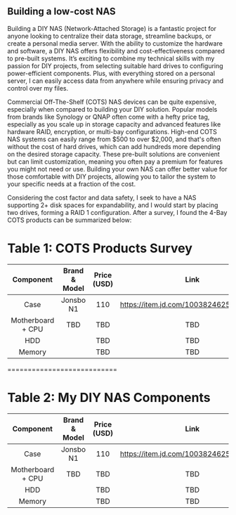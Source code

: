 ## Building a low-cost NAS
Building a DIY NAS (Network-Attached Storage) is a fantastic project for anyone looking to centralize their data storage, streamline backups, or create a personal media server. With the ability to customize the hardware and software, a DIY NAS offers flexibility and cost-effectiveness compared to pre-built systems. It’s exciting to combine my technical skills with my passion for DIY projects, from selecting suitable hard drives to configuring power-efficient components. Plus, with everything stored on a personal server, I can easily access data from anywhere while ensuring privacy and control over my files.

Commercial Off-The-Shelf (COTS) NAS devices can be quite expensive, especially when compared to building your DIY solution. Popular models from brands like Synology or QNAP often come with a hefty price tag, especially as you scale up in storage capacity and advanced features like hardware RAID, encryption, or multi-bay configurations. High-end COTS NAS systems can easily range from $500 to over $2,000, and that's often without the cost of hard drives, which can add hundreds more depending on the desired storage capacity. These pre-built solutions are convenient but can limit customization, meaning you often pay a premium for features you might not need or use. Building your own NAS can offer better value for those comfortable with DIY projects, allowing you to tailor the system to your specific needs at a fraction of the cost.

Considering the cost factor and data safety, I seek to have a NAS supporting 2+ disk spaces for expandability, and I would start by placing two drives, forming a RAID 1 configuration. After a survey, I found the 4-Bay COTS products can be summarized below: 
# Table 1: COTS Products Survey
| Component | Brand & Model | Price (USD) | Link |
|:-:|:-:|:-:|:-:|
| Case | Jonsbo N1 | 110 | https://item.jd.com/10038246252061.html |
| Motherboard + CPU | TBD | TBD | TBD |
| HDD |  | TBD | TBD |
| Memory |  | TBD | TBD |
===========================
# Table 2: My DIY NAS Components
| Component | Brand & Model | Price (USD) | Link |
|:-:|:-:|:-:|:-:|
| Case | Jonsbo N1 | 110 | https://item.jd.com/10038246252061.html |
| Motherboard + CPU | TBD | TBD | TBD |
| HDD |  | TBD | TBD |
| Memory |  | TBD | TBD |

